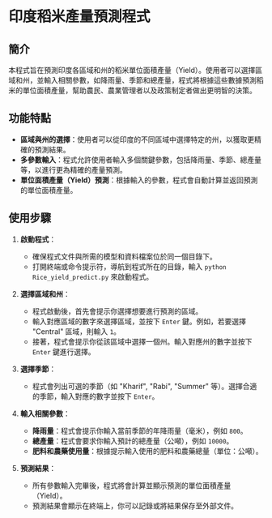 
# 印度稻米產量預測程式

## 簡介

本程式旨在預測印度各區域和州的稻米單位面積產量（Yield）。使用者可以選擇區域和州，並輸入相關參數，如降雨量、季節和總產量，程式將根據這些數據預測稻米的單位面積產量，幫助農民、農業管理者以及政策制定者做出更明智的決策。

## 功能特點

- **區域與州的選擇**：使用者可以從印度的不同區域中選擇特定的州，以獲取更精確的預測結果。
- **多參數輸入**：程式允許使用者輸入多個關鍵參數，包括降雨量、季節、總產量等，以進行更為精確的產量預測。
- **單位面積產量（Yield）預測**：根據輸入的參數，程式會自動計算並返回預測的單位面積產量。

## 使用步驟

1. **啟動程式**：
   - 確保程式文件與所需的模型和資料檔案位於同一個目錄下。
   - 打開終端或命令提示符，導航到程式所在的目錄，輸入 `python Rice_yield_predict.py` 來啟動程式。

2. **選擇區域和州**：
   - 程式啟動後，首先會提示你選擇想要進行預測的區域。
   - 輸入對應區域的數字來選擇區域，並按下 `Enter` 鍵。例如，若要選擇 "Central" 區域，則輸入 `1`。
   - 接著，程式會提示你從該區域中選擇一個州。輸入對應州的數字並按下 `Enter` 鍵進行選擇。

3. **選擇季節**：
   - 程式會列出可選的季節（如 "Kharif", "Rabi", "Summer" 等）。選擇合適的季節，輸入對應的數字並按下 `Enter`。

4. **輸入相關參數**：
   - **降雨量**：程式會提示你輸入當前季節的年降雨量（毫米），例如 `800`。
   - **總產量**：程式會要求你輸入預計的總產量（公噸），例如 `10000`。
   - **肥料和農藥使用量**：根據提示輸入使用的肥料和農藥總量（單位：公噸）。

5. **預測結果**：
   - 所有參數輸入完畢後，程式將會計算並顯示預測的單位面積產量（Yield）。
   - 預測結果會顯示在終端上，你可以記錄或將結果保存至外部文件。
